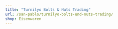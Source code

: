 ```yaml
---
title: "Turnilyo Bolts & Nuts Trading"
url: /san-pablo/turnilyo-bolts-und-nuts-trading/
shop: Eisenwaren
---
```

